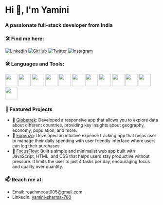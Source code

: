 <h1 align="left">Hi 👋, I'm Yamini</h1>
<h3 align="left">A passionate full-stack developer from India</h3>

### 🛠️ Find me here:

<p align="left">
  <!-- LinkedIn -->
<a href="https://www.linkedin.com/in/yamini-sharma-780/" target="_blank">
  <img src="https://img.shields.io/badge/LinkedIn-Yamini_Sharma-blue?style=for-the-badge&logo=linkedin" alt="LinkedIn" />
</a>
<!-- GitHub -->
<a href="https://github.com/YaminiSharma780" target="_blank">
  <img src="https://img.shields.io/badge/GitHub-YaminiSharma780-181717?style=for-the-badge&logo=github&logoColor=white" alt="GitHub" />
</a>
<!-- Twitter -->
<a href="https://twitter.com/Yamini_Sharma_" target="_blank">
  <img src="https://img.shields.io/twitter/follow/Yamini_Sharma_?logo=twitter&style=for-the-badge" alt="Twitter" />
</a>

<!-- Instagram -->
<a href="https://www.instagram.com/yamini.ys/" target="_blank">
  <img src="https://img.shields.io/badge/Instagram-yamini.ys-E4405F?style=for-the-badge&logo=instagram&logoColor=white" alt="Instagram" />
</a>
</p>

### 🛠️ Languages and Tools:

<p align="left">
  <img src="https://cdn.jsdelivr.net/gh/devicons/devicon/icons/react/react-original.svg" width="40" height="40"/>
  <img src="https://cdn.jsdelivr.net/gh/devicons/devicon/icons/reactrouter/reactrouter-original.svg" width="40" height="40"/>
  <img src="https://cdn.jsdelivr.net/gh/devicons/devicon/icons/redux/redux-original.svg" width="40" height="40"/>
  <img src="https://cdn.jsdelivr.net/gh/devicons/devicon/icons/nodejs/nodejs-original.svg" width="40" height="40"/>
  <img src="https://cdn.jsdelivr.net/gh/devicons/devicon/icons/express/express-original.svg" width="40" height="40"/>
  <img src="https://cdn.jsdelivr.net/gh/devicons/devicon/icons/mongodb/mongodb-original.svg" width="40" height="40"/>
  <img src="https://cdn.jsdelivr.net/gh/devicons/devicon/icons/mysql/mysql-original.svg" width="40" height="40"/>
  <img src="https://cdn.jsdelivr.net/gh/devicons/devicon/icons/azuredevops/azuredevops-original.svg" width="40" height="40"/>
  <img src="https://cdn.jsdelivr.net/gh/devicons/devicon/icons/googlecloud/googlecloud-original.svg" width="40" height="40"/>
  <img src="https://cdn.jsdelivr.net/gh/devicons/devicon/icons/javascript/javascript-original.svg" width="40" height="40"/>
  <img src="https://cdn.jsdelivr.net/gh/devicons/devicon/icons/html5/html5-original.svg" width="40" height="40"/>
  <img src="https://cdn.jsdelivr.net/gh/devicons/devicon/icons/css3/css3-original.svg" width="40" height="40"/>
</p>

### 🚀 Featured Projects

- 🔗 [Globetrek](https://globe-trekk.netlify.app/): Developed a responsive app that allows you to explore data about different countries, providing key insights about geography, economy, population, and more.
- 🔗 [Expenzo](https://expenzo-tracker.netlify.app/): Developed an intuitive expense tracking app that helps user to manage their daily spending with user friendly interface where users can log their purchases.
- 🔗 [FocusFlow](https://focus-floww.netlify.app/): Built a simple and minimalist web app built with JavaScript, HTML, and CSS that helps users stay productive without pressure. It limits the user to just 4 tasks per day, encouraging focus and quality over quantity.

### 📫 Reach me at:

- Email: [reachmeout005@gmail.com](mailto:reachmeout005@gmail.com)
- LinkedIn: [yamini-sharma-780](https://www.linkedin.com/in/yamini-sharma-780/)
